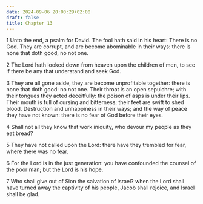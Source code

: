 ```yaml
---
date: 2024-09-06 20:00:29+02:00
draft: false
title: Chapter 13
---
```




1 Unto the end, a psalm for David. The fool hath said in his heart: There is no God. They are corrupt, and are become abominable in their ways: there is none that doth good, no not one.

2 The Lord hath looked down from heaven upon the children of men, to see if there be any that understand and seek God.

3 They are all gone aside, they are become unprofitable together: there is none that doth good: no not one. Their throat is an open sepulchre; with their tongues they acted deceitfully: the poison of asps is under their lips. Their mouth is full of cursing and bitterness; their feet are swift to shed blood. Destruction and unhappiness in their ways; and the way of peace they have not known: there is no fear of God before their eyes.

4 Shall not all they know that work iniquity, who devour my people as they eat bread?

5 They have not called upon the Lord: there have they trembled for fear, where there was no fear.

6 For the Lord is in the just generation: you have confounded the counsel of the poor man; but the Lord is his hope.

7 Who shall give out of Sion the salvation of Israel? when the Lord shall have turned away the captivity of his people, Jacob shall rejoice, and Israel shall be glad.


